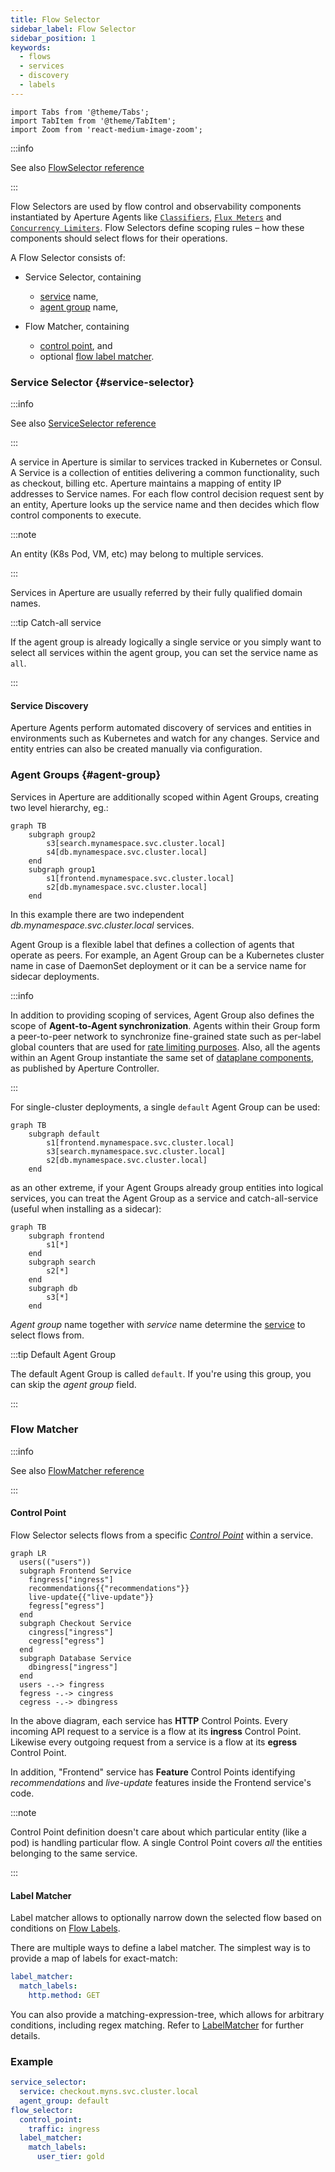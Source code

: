 ```yaml
---
title: Flow Selector
sidebar_label: Flow Selector
sidebar_position: 1
keywords:
  - flows
  - services
  - discovery
  - labels
---
```


```mdx-code-block
import Tabs from '@theme/Tabs';
import TabItem from '@theme/TabItem';
import Zoom from 'react-medium-image-zoom';
```

:::info

See also [FlowSelector reference](/reference/policies/spec.md#flow-selector)

:::

Flow Selectors are used by flow control and observability components
instantiated by Aperture Agents like [`Classifiers`][classifier],
[`Flux Meters`][flux-meter] and [`Concurrency Limiters`][cl]. Flow Selectors
define scoping rules – how these components should select flows for their
operations.

A Flow Selector consists of:

- Service Selector, containing

  - [service][service] name,
  - [agent group][agent-group] name,

- Flow Matcher, containing
  - [control point][control-point], and
  - optional [flow label matcher](#label-matcher).

### Service Selector {#service-selector}

:::info

See also
[ServiceSelector reference](/reference/policies/spec.md#service-selector)

:::

A service in Aperture is similar to services tracked in Kubernetes or Consul. A
Service is a collection of entities delivering a common functionality, such as
checkout, billing etc. Aperture maintains a mapping of entity IP addresses to
Service names. For each flow control decision request sent by an entity,
Aperture looks up the service name and then decides which flow control
components to execute.

:::note

An entity (K8s Pod, VM, etc) may belong to multiple services.

:::

Services in Aperture are usually referred by their fully qualified domain names.

:::tip Catch-all service

If the agent group is already logically a single service or you simply want to
select all services within the agent group, you can set the service name as
`all`.

:::

#### Service Discovery

Aperture Agents perform automated discovery of services and entities in
environments such as Kubernetes and watch for any changes. Service and entity
entries can also be created manually via configuration.

### Agent Groups {#agent-group}

Services in Aperture are additionally scoped within Agent Groups, creating two
level hierarchy, eg.:

<Zoom>

```mermaid
graph TB
    subgraph group2
        s3[search.mynamespace.svc.cluster.local]
        s4[db.mynamespace.svc.cluster.local]
    end
    subgraph group1
        s1[frontend.mynamespace.svc.cluster.local]
        s2[db.mynamespace.svc.cluster.local]
    end
```

</Zoom>

In this example there are two independent _db.mynamespace.svc.cluster.local_
services.

Agent Group is a flexible label that defines a collection of agents that operate
as peers. For example, an Agent Group can be a Kubernetes cluster name in case
of DaemonSet deployment or it can be a service name for sidecar deployments.

:::info

In addition to providing scoping of services, Agent Group also defines the scope
of **Agent-to-Agent synchronization**. Agents within their Group form a
peer-to-peer network to synchronize fine-grained state such as per-label global
counters that are used for [rate limiting purposes][dc]. Also, all the agents
within an Agent Group instantiate the same set of [dataplane
components][components], as published by Aperture Controller.

:::

For single-cluster deployments, a single `default` Agent Group can be used:

<Zoom>

```mermaid
graph TB
    subgraph default
        s1[frontend.mynamespace.svc.cluster.local]
        s3[search.mynamespace.svc.cluster.local]
        s2[db.mynamespace.svc.cluster.local]
    end
```

</Zoom>

as an other extreme, if your Agent Groups already group entities into logical
services, you can treat the Agent Group as a service and catch-all-service
(useful when installing as a sidecar):

<Zoom>

```mermaid
graph TB
    subgraph frontend
        s1[*]
    end
    subgraph search
        s2[*]
    end
    subgraph db
        s3[*]
    end
```

</Zoom>

_Agent group_ name together with _service_ name determine the [service][service]
to select flows from.

:::tip Default Agent Group

The default Agent Group is called `default`. If you're using this group, you can
skip the _agent group_ field.

:::

### Flow Matcher

:::info

See also [FlowMatcher reference](/reference/policies/spec.md#flow-matcher)

:::

#### Control Point

Flow Selector selects flows from a specific [_Control Point_][control-point]
within a service.

<Zoom>

```mermaid
graph LR
  users(("users"))
  subgraph Frontend Service
    fingress["ingress"]
    recommendations{{"recommendations"}}
    live-update{{"live-update"}}
    fegress["egress"]
  end
  subgraph Checkout Service
    cingress["ingress"]
    cegress["egress"]
  end
  subgraph Database Service
    dbingress["ingress"]
  end
  users -.-> fingress
  fegress -.-> cingress
  cegress -.-> dbingress
```

</Zoom>

In the above diagram, each service has **HTTP** Control Points. Every incoming
API request to a service is a flow at its **ingress** Control Point. Likewise
every outgoing request from a service is a flow at its **egress** Control Point.

In addition, "Frontend" service has **Feature** Control Points identifying
_recommendations_ and _live-update_ features inside the Frontend service's code.

:::note

Control Point definition doesn't care about which particular entity (like a pod)
is handling particular flow. A single Control Point covers _all_ the entities
belonging to the same service.

:::

#### Label Matcher

Label matcher allows to optionally narrow down the selected flow based on
conditions on [Flow Labels][label].

There are multiple ways to define a label matcher. The simplest way is to
provide a map of labels for exact-match:

```yaml
label_matcher:
  match_labels:
    http.method: GET
```

You can also provide a matching-expression-tree, which allows for arbitrary
conditions, including regex matching. Refer to [LabelMatcher][label-matcher] for
further details.

### Example

```yaml
service_selector:
  service: checkout.myns.svc.cluster.local
  agent_group: default
flow_selector:
  control_point:
    traffic: ingress
  label_matcher:
    match_labels:
      user_tier: gold
```

[label]: ./flow-label.md
[control-point]: #control-point
[service]: #service
[agent-group]: #agent-group
[flux-meter]: ./resources/flux-meter.md
[cl]: ./components/concurrency-limiter.md
[classifier]: ./resources/flow-classifier.md
[label-matcher]: /reference/policies/spec.md#label-matcher
[dc]: components/rate-limiter.md#distributed-counters
[components]: ./flow-control.md#components
